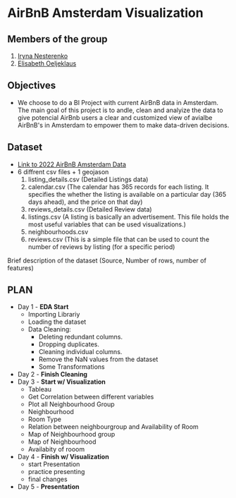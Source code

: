 # AirBnB Amsterdam Visualization

## Members of the group 
1. <a href="https://github.com/Iryna-Nesterenko">Iryna Nesterenko</a>
2. <a href="https://github.com/ellagoesbeyond">Elisabeth Oeljeklaus</a>

## Objectives 

 - We choose to do a BI Project with current AirBnB data in Amsterdam. The main goal of this project is to  andle, clean and analyize the data to give 
 potencial AirBnb users a clear and customized view of avialbe AirBnB's in Amsterdam to empower them to make data-driven decisions.
 
## Dataset 
 - <a href="http://insideairbnb.com/get-the-data/">Link to 2022 AirBnB Amsterdam Data</a>
 - 6 diffrent csv files  + 1 geojason
    1. listing_details.csv (Detailed Listings data)
    2. calendar.csv (The calendar has 365 records for each listing. It specifies the whether the listing is available on a particular day (365 days ahead), and the price on that day)
    3. reviews_details.csv (Detailed Review data)
    4. listings.csv (A listing is basically an advertisement. This file holds the most useful variables that can be used visualizations.)
    5. neighbourhoods.csv 
    6. reviews.csv (This is a simple file that can be used to count the number of reviews by listing (for a specific period)
    
 Brief description of the dataset (Source, Number of rows, number of features)

## PLAN 
 - Day 1 - <b>EDA Start</b>
    - Importing Librariy  
    - Loading the dataset
    - Data Cleaning:
      - Deleting redundant columns.
      - Dropping duplicates.    
      - Cleaning individual columns.
      - Remove the NaN values from the dataset
      - Some Transformations
 - Day 2  - <b>Finish Cleaning </b>
 - Day 3 - <b>Start w/ Visualization </b>
    - Tableau 
    - Get Correlation between different variables
    - Plot all Neighbourhood Group
    - Neighbourhood
    - Room Type
    - Relation between neighbourgroup and Availability of Room
    - Map of Neighbourhood group
    - Map of Neighbourhood
    - Availabity of rooom
 - Day 4  - <b>Finish w/ Visualization </b>
    - start Presentation 
    - practice presenting 
    - final changes 
 - Day 5 - <b>Presentation </b>



